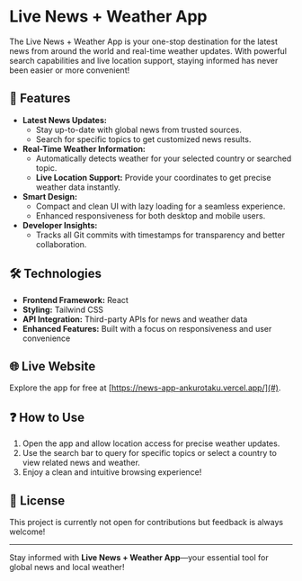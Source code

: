 # Live News + Weather App  

The Live News + Weather App is your one-stop destination for the latest news from around the world and real-time weather updates. With powerful search capabilities and live location support, staying informed has never been easier or more convenient!  

## 🚀 Features  
- **Latest News Updates:**  
  - Stay up-to-date with global news from trusted sources.  
  - Search for specific topics to get customized news results.  
- **Real-Time Weather Information:**  
  - Automatically detects weather for your selected country or searched topic.  
  - **Live Location Support:** Provide your coordinates to get precise weather data instantly.  
- **Smart Design:**  
  - Compact and clean UI with lazy loading for a seamless experience.  
  - Enhanced responsiveness for both desktop and mobile users.  
- **Developer Insights:**  
  - Tracks all Git commits with timestamps for transparency and better collaboration.  

## 🛠️ Technologies  
- **Frontend Framework:** React  
- **Styling:** Tailwind CSS  
- **API Integration:** Third-party APIs for news and weather data  
- **Enhanced Features:** Built with a focus on responsiveness and user convenience  

## 🌐 Live Website  
Explore the app for free at [https://news-app-ankurotaku.vercel.app/](#).

## ❓ How to Use  
1. Open the app and allow location access for precise weather updates.  
2. Use the search bar to query for specific topics or select a country to view related news and weather.  
3. Enjoy a clean and intuitive browsing experience!  

## 📜 License  
This project is currently not open for contributions but feedback is always welcome!  

---  

Stay informed with **Live News + Weather App**—your essential tool for global news and local weather!  

